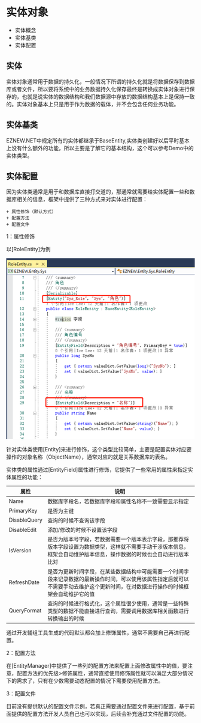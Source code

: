 # 实体对象

+ 实体概念
+ 实体基类
+ 实体配置

## 实体

实体对象通常用于数据的持久化，一般情况下所谓的持久化就是将数据保存到数据库或者文件，所以要将系统中的业务数据持久化保存最终是转换成实体对象进行保存的，也就是说实体的数据结构和我们数据源中存放的数据结构基本上是保持一致的。实体对象基本上只是用于作为数据的载体，并不会包含任何业务功能。

## 实体基类

EZNEW.NET中规定所有的实体都继承于BaseEntity<T>,实体类创建好以后平时基本上没有什么额外的功能，所以主要是了解它的基本结构，这个可以参考Demo中的实体类型。

## 实体配置

因为实体类通常是用于和数据库直接打交道的，那通常就需要给实体配置一些和数据库相关的信息，框架中提供了三种方式来对实体进行配置：

    + 属性修饰（默认方式）
    + 配置方法
    + 配置文件

1：属性修饰

以[RoleEntity]为例

<img src="assets/images/roleentity.png" alt="EZNEW" title="EZNEW">

针对实体类使用[Entity]来进行修饰，这个类型比较简单，主要是配置实体对应要操作的对象名称（ObjectName），通常对应的就是关系数据库的表名。

实体类的属性通过[EntityField]属性进行修饰，它提供了一些常用的属性来指定实体属性的功能：

| 属性 | 说明 |
| ------ | ------ |
| Name | 数据库字段名，若数据库字段和属性名称不一致需要显示指定 |
| PrimaryKey | 是否为主键 |
| DisableQuery | 查询的时候不查询该字段 |
| DisableEdit | 添加/修改的时候不设置该字段 |
| IsVersion | 是否为版本号字段，若数据需要一个版本表示字段，那推荐将版本字段设置为数据类型，这样就不需要手动干涉版本信息，框架会自动维护版本信息，操作数据的时候也会自动进行版本比对 |
| RefreshDate | 是否为更新时间字段，在某些数据结构中可能需要一个时间字段来记录数据的最新操作时间，可以使用该属性指定后就可以不需要手动去维护这个更新时间，在对数据进行操作的时候框架会自动维护它的值 |
| QueryFormat | 查询的时候进行格式化，这个属性很少使用，通常是一些特殊类型的数据不能直接进行查询，需要调用数据库相关函数进行转换输出的时候 |


通过开发辅组工具生成的代码默认都会加上修饰属性，通常不需要自己再进行配置。

2：配置方法

在[EntityManager]中提供了一些列的配置方法来配置上面修改属性中的值，要注意，配置方法的优先级>修饰属性，通常直接使用修饰属性就可以满足大部分情况下的需求了，只有在少数需要动态配置的情况下需要使用配置方法。

3：配置文件

目前没有提供默认的配置文件示例，若真正需要通过配置文件来进行配置，基于前面提供的配置方法开发人员自己也可以实现，后续会补充通过文件配置的功能。